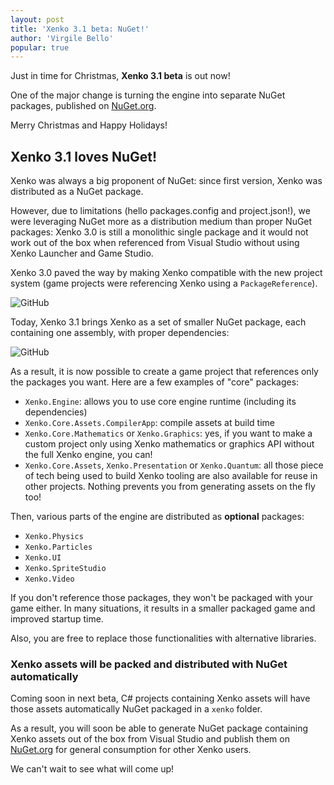 ```yaml
---
layout: post
title: 'Xenko 3.1 beta: NuGet!'
author: 'Virgile Bello'
popular: true
---
```


Just in time for Christmas, **Xenko 3.1 beta** is out now!

One of the major change is turning the engine into separate NuGet packages, published on [NuGet.org](https://www.nuget.org/profiles/xenko.com).

Merry Christmas and Happy Holidays!

## Xenko 3.1 loves NuGet!

Xenko was always a big proponent of NuGet: since first version, Xenko was distributed as a NuGet package.

However, due to limitations (hello packages.config and project.json!), we were leveraging NuGet more as a distribution medium than proper NuGet packages: Xenko 3.0 is still a monolithic single package and it would not work out of the box when referenced from Visual Studio without using Xenko Launcher and Game Studio.

Xenko 3.0 paved the way by making Xenko compatible with the new project system (game projects were referencing Xenko using a `PackageReference`).

![GitHub](/images/blog/2018-11-13-feature-spotlight-xenko-3-1-and-nuget/xenko-ref-old.png)

Today, Xenko 3.1 brings Xenko as a set of smaller NuGet package, each containing one assembly, with proper dependencies:

![GitHub](/images/blog/2018-11-13-feature-spotlight-xenko-3-1-and-nuget/xenko-ref-new.png)

As a result, it is now possible to create a game project that references only the packages you want. Here are a few examples of "core" packages:

* `Xenko.Engine`: allows you to use core engine runtime (including its dependencies)
* `Xenko.Core.Assets.CompilerApp`: compile assets at build time
* `Xenko.Core.Mathematics` or `Xenko.Graphics`: yes, if you want to make a custom project only using Xenko mathematics or graphics API without the full Xenko engine, you can!
* `Xenko.Core.Assets`, `Xenko.Presentation` or `Xenko.Quantum`: all those piece of tech being used to build Xenko tooling are also available for reuse in other projects. Nothing prevents you from generating assets on the fly too!

Then, various parts of the engine are distributed as **optional** packages:

* `Xenko.Physics`
* `Xenko.Particles`
* `Xenko.UI`
* `Xenko.SpriteStudio`
* `Xenko.Video`

If you don't reference those packages, they won't be packaged with your game either. In many situations, it results in a smaller packaged game and improved startup time.

Also, you are free to replace those functionalities with alternative libraries.

### Xenko assets will be packed and distributed with NuGet automatically

Coming soon in next beta, C# projects containing Xenko assets will have those assets automatically NuGet packaged in a `xenko` folder.

As a result, you will soon be able to generate NuGet package containing Xenko assets out of the box from Visual Studio and publish them on [NuGet.org](https://nuget.org) for general consumption for other Xenko users.

We can't wait to see what will come up!
